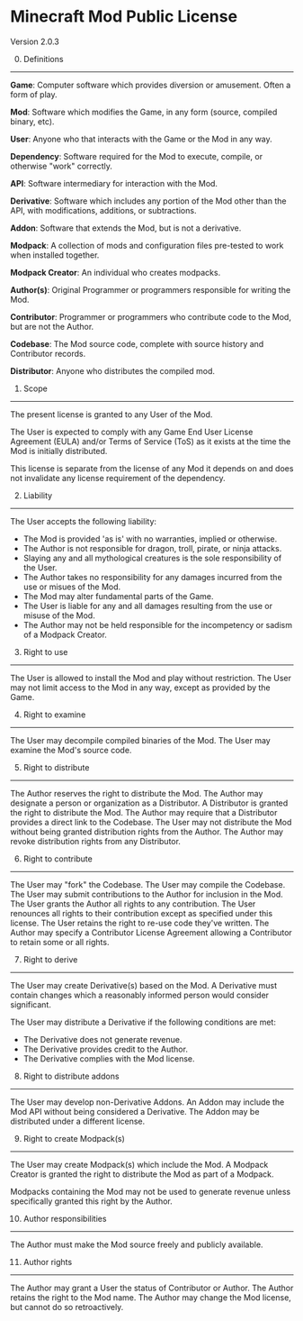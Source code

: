 Minecraft Mod Public License
============================

Version 2.0.3

0. Definitions
--------------

**Game**: Computer software which provides diversion or amusement. Often a form of play.

**Mod**: Software which modifies the Game, in any form (source, compiled binary, etc).

**User**: Anyone who that interacts with the Game or the Mod in any way.

**Dependency**: Software required for the Mod to execute, compile, or otherwise "work" correctly.

**API**: Software intermediary for interaction with the Mod.

**Derivative**: Software which includes any portion of the Mod other than the API, with modifications, additions, or subtractions.

**Addon**: Software that extends the Mod, but is not a derivative.

**Modpack**: A collection of mods and configuration files pre-tested to work when installed together.

**Modpack Creator**: An individual who creates modpacks.

**Author(s)**: Original Programmer or programmers responsible for writing the Mod.

**Contributor**: Programmer or programmers who contribute code to the Mod, but are not the Author.

**Codebase**: The Mod source code, complete with source history and Contributor records.

**Distributor**: Anyone who distributes the compiled mod.

1. Scope
--------

The present license is granted to any User of the Mod.

The User is expected to comply with any Game End User License Agreement (EULA) and/or Terms of Service (ToS) as it exists at the time the Mod is initially distributed.

This license is separate from the license of any Mod it depends on and does not invalidate any license requirement of the dependency.

2. Liability
--------

The User accepts the following liability:
 - The Mod is provided 'as is' with no warranties, implied or otherwise.
 - The Author is not responsible for dragon, troll, pirate, or ninja attacks.
 - Slaying any and all mythological creatures is the sole responsibility of the User.
 - The Author takes no responsibility for any damages incurred from the use or misues of the Mod.
 - The Mod may alter fundamental parts of the Game.
 - The User is liable for any and all damages resulting from the use or misuse of the Mod.
 - The Author may not be held responsible for the incompetency or sadism of a Modpack Creator.

3. Right to use
--------

The User is allowed to install the Mod and play without restriction.
The User may not limit access to the Mod in any way, except as provided by the Game.

4. Right to examine
--------

The User may decompile compiled binaries of the Mod.
The User may examine the Mod's source code.

5. Right to distribute
--------

The Author reserves the right to distribute the Mod.
The Author may designate a person or organization as a Distributor.
A Distributor is granted the right to distribute the Mod.
The Author may require that a Distributor provides a direct link to the Codebase.
The User may not distribute the Mod without being granted distribution rights from the Author.
The Author may revoke distribution rights from any Distributor.

6. Right to contribute
--------

The User may "fork" the Codebase.
The User may compile the Codebase.
The User may submit contributions to the Author for inclusion in the Mod.
The User grants the Author all rights to any contribution.
The User renounces all rights to their contribution except as specified under this license.
The User retains the right to re-use code they've written.
The Author may specify a Contributor License Agreement allowing a Contributor to retain some or all rights.

7. Right to derive
--------

The User may create Derivative(s) based on the Mod.
A Derivative must contain changes which a reasonably informed person would consider significant.

The User may distribute a Derivative if the following conditions are met:
 - The Derivative does not generate revenue.
 - The Derivative provides credit to the Author.
 - The Derivative complies with the Mod license.

8. Right to distribute addons
--------

The User may develop non-Derivative Addons.
An Addon may include the Mod API without being considered a Derivative.
The Addon may be distributed under a different license.

9. Right to create Modpack(s)
--------

The User may create Modpack(s) which include the Mod.
A Modpack Creator is granted the right to distribute the Mod as part of a Modpack.

Modpacks containing the Mod may not be used to generate revenue unless specifically granted this right by the Author.

10. Author responsibilities
--------

The Author must make the Mod source freely and publicly available.

11. Author rights
--------

The Author may grant a User the status of Contributor or Author.
The Author retains the right to the Mod name.
The Author may change the Mod license, but cannot do so retroactively.